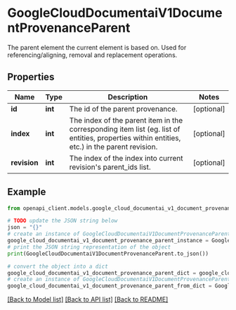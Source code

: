 # GoogleCloudDocumentaiV1DocumentProvenanceParent

The parent element the current element is based on. Used for referencing/aligning, removal and replacement operations.

## Properties

Name | Type | Description | Notes
------------ | ------------- | ------------- | -------------
**id** | **int** | The id of the parent provenance. | [optional] 
**index** | **int** | The index of the parent item in the corresponding item list (eg. list of entities, properties within entities, etc.) in the parent revision. | [optional] 
**revision** | **int** | The index of the index into current revision&#39;s parent_ids list. | [optional] 

## Example

```python
from openapi_client.models.google_cloud_documentai_v1_document_provenance_parent import GoogleCloudDocumentaiV1DocumentProvenanceParent

# TODO update the JSON string below
json = "{}"
# create an instance of GoogleCloudDocumentaiV1DocumentProvenanceParent from a JSON string
google_cloud_documentai_v1_document_provenance_parent_instance = GoogleCloudDocumentaiV1DocumentProvenanceParent.from_json(json)
# print the JSON string representation of the object
print(GoogleCloudDocumentaiV1DocumentProvenanceParent.to_json())

# convert the object into a dict
google_cloud_documentai_v1_document_provenance_parent_dict = google_cloud_documentai_v1_document_provenance_parent_instance.to_dict()
# create an instance of GoogleCloudDocumentaiV1DocumentProvenanceParent from a dict
google_cloud_documentai_v1_document_provenance_parent_from_dict = GoogleCloudDocumentaiV1DocumentProvenanceParent.from_dict(google_cloud_documentai_v1_document_provenance_parent_dict)
```
[[Back to Model list]](../README.md#documentation-for-models) [[Back to API list]](../README.md#documentation-for-api-endpoints) [[Back to README]](../README.md)


